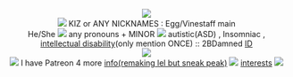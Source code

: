 <p align="center">
<img align="center" <img src="https://media.discordapp.net/attachments/1112204674083344486/1183055253218787501/Untitled109_20231209093733.png?ex=6586f110&is=65747c10&hm=32159ce47da3996756cbd4c7b0f5097a4b939562e3054f3a6f9f6d3560df3d85&=&format=webp&quality=lossless&width=844&height=618">
<br> <img src="https://64.media.tumblr.com/3a4062a9e9c1d2bbb795f044813e72c9/eb7088c9bc9a98b3-7c/s75x75_c1/8571491f34d15c79324789f17fef14034d2d6c52.gifv"> KIZ or ANY NICKNAMES : Egg/Vinestaff main <br>
  He/She <img src="https://64.media.tumblr.com/e8c6ce34127c820b872743743115dff5/eb7088c9bc9a98b3-c1/s75x75_c1/c9be3b616c428ef8409bdb9fa8fd3888700b50fe.gifv"> any pronouns + MINOR <img src="https://64.media.tumblr.com/ac34135d65cbe8dab8791698ffba5052/20e87ebbd82b19f5-db/s75x75_c1/4421ea702e1f88f46ad87a412feba6394146d261.gifv"<br>  autistic(ASD) , Insomniac , <br><a href="https://www.cdc.gov/ncbddd/developmentaldisabilities/facts-about-intellectual-disability.html#:~:text=What%20is%20intellectual%20disability%3F,disability%20vary%20greatly%20in%20children" title="info">intellectual disability</a>(only mention ONCE) :: 2BDamned <a href="https://madnesscombat.fandom.com/wiki/2BDamned" title="my ID">ID</a>
  <br><img src="https://64.media.tumblr.com/e3129dfdd8196dae9116040da961825f/f5e6994eb30ff614-1d/s400x600/01939edbe65e0be93dff97bfe1f41bbfcd619f1b.gifv"><br><Img src="https://64.media.tumblr.com/cf39c2686e5b4548a8e68fa291220439/89665c58cb65b024-d8/s75x75_c1/8999a51cfb2724776930f07543c3d0a907c6ad25.gifv"> I have Patreon 4 more <a href="https://www.patreon.com/KIZSPER/about" title="info">info(remaking lel but sneak peak)</a> <img src="https://64.media.tumblr.com/e0ab1127806ef0de332d103f6d2f6d7f/a2e6cef94d5ac13a-ca/s75x75_c1/0425e09898ccf9a31e29a60ba698b2c08980b3f5.gifv"> <a href="https://rentry.co/kizzy2damned-interests" title="interests lol">interests</a>  <img src="https://64.media.tumblr.com/cf39c2686e5b4548a8e68fa291220439/89665c58cb65b024-d8/s75x75_c1/8999a51cfb2724776930f07543c3d0a907c6ad25.gifv">
